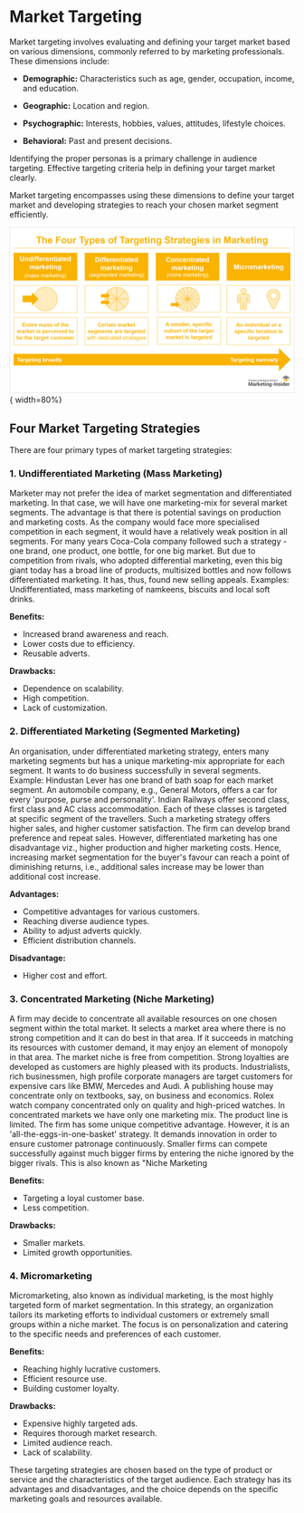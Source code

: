 # Market Targeting

Market targeting involves evaluating and defining your target market based on various dimensions, commonly referred to by marketing professionals. These dimensions include:

- **Demographic:** Characteristics such as age, gender, occupation, income, and education.

- **Geographic:** Location and region.

- **Psychographic:** Interests, hobbies, values, attitudes, lifestyle choices.

- **Behavioral:** Past and present decisions.

Identifying the proper personas is a primary challenge in audience targeting. Effective targeting criteria help in defining your target market clearly.

Market targeting encompasses using these dimensions to define your target market and developing strategies to reach your chosen market segment efficiently.

![Targeting Strategies](image-1.png){ width=80%}

## Four Market Targeting Strategies

There are four primary types of market targeting strategies:

### 1. Undifferentiated Marketing (Mass Marketing)

Marketer may not prefer the idea of market segmentation and differentiated marketing. In that case, we will have one marketing-mix for several market segments. The advantage is that there is potential savings on production and marketing costs. As the company would face more specialised competition in each segment, it would have a relatively weak position in all segments. For many years Coca-Cola company followed such a strategy - one brand, one product, one bottle, for one big market. But due to competition from rivals, who adopted differential marketing, even this big giant today has a broad line of products, multisized bottles and now follows differentiated marketing. It has, thus, found new selling appeals. Examples: Undifferentiated, mass marketing of namkeens, biscuits and local soft drinks.

**Benefits:**
- Increased brand awareness and reach.
- Lower costs due to efficiency.
- Reusable adverts.

**Drawbacks:**
- Dependence on scalability.
- High competition.
- Lack of customization.

### 2. Differentiated Marketing (Segmented Marketing)

An organisation, under differentiated marketing strategy, enters many marketing segments but has a unique marketing-mix appropriate for each segment. It wants to do business successfully in several segments. Example: Hindustan Lever has one brand of bath soap for each market segment. An automobile company, e.g., General Motors, offers a car for every 'purpose, purse and personality'. Indian Railways offer second class, first class and AC class accommodation. Each of these classes is targeted at specific segment of the travellers. Such a marketing strategy offers higher sales, and higher customer satisfaction. The firm can develop brand preference and repeat sales. However, differentiated marketing has one disadvantage viz., higher production and higher marketing costs. Hence, increasing market segmentation for the buyer's favour can reach a point of diminishing returns, i.e., additional sales increase may be lower than additional cost increase.

**Advantages:**
- Competitive advantages for various customers.
- Reaching diverse audience types.
- Ability to adjust adverts quickly.
- Efficient distribution channels.

**Disadvantage:**
- Higher cost and effort.

### 3. Concentrated Marketing (Niche Marketing)

A firm may decide to concentrate all available resources on one chosen segment within the total market. It selects a market area where there is no strong competition and it can do best in that area. If it succeeds in matching its resources with customer demand, it may enjoy an element of monopoly in that area. The market niche is free from competition. Strong loyalties are developed as customers are highly pleased with its products. Industrialists, rich businessmen, high profile corporate managers are target customers for expensive cars like BMW, Mercedes and Audi. A publishing house may concentrate only on textbooks, say, on business and economics. Rolex watch company concentrated only on quality and high-priced watches. In concentrated markets we have only one marketing mix. The product line is limited. The firm has some unique competitive advantage. However, it is an 'all-the-eggs-in-one-basket' strategy. It demands innovation in order to ensure customer patronage continuously. Smaller firms can compete successfully against much bigger firms by entering the niche ignored by the bigger rivals. This is also known as "Niche Marketing

**Benefits:**
- Targeting a loyal customer base.
- Less competition.

**Drawbacks:**
- Smaller markets.
- Limited growth opportunities.

### 4. Micromarketing

Micromarketing, also known as individual marketing, is the most highly targeted form of market segmentation. In this strategy, an organization tailors its marketing efforts to individual customers or extremely small groups within a niche market. The focus is on personalization and catering to the specific needs and preferences of each customer.

**Benefits:**
- Reaching highly lucrative customers.
- Efficient resource use.
- Building customer loyalty.

**Drawbacks:**
- Expensive highly targeted ads.
- Requires thorough market research.
- Limited audience reach.
- Lack of scalability.

These targeting strategies are chosen based on the type of product or service and the characteristics of the target audience. Each strategy has its advantages and disadvantages, and the choice depends on the specific marketing goals and resources available.
